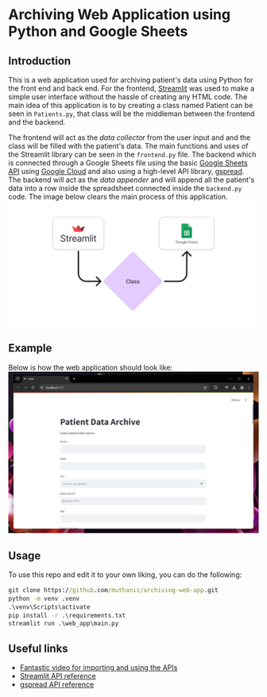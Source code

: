 # Archiving Web Application using Python and Google Sheets

## Introduction

This is a web application used for archiving patient's data using Python for the front end and back end. For the frontend, [Streamlit](https://streamlit.io/) was used to make a simple user interface without the hassle of creating any HTML code. The main idea of this application is to by creating a class named Patient can be seen in ``Patients.py``, that class will be the middleman between the frontend and the backend.

The frontend will act as the *data collector* from the user input and and the class will be filled with the patient's data. The main functions and uses of the Streamlit library can be seen in the ``frontend.py`` file. The backend which is connected through a Google Sheets file using the basic [Google Sheets API](https://developers.google.com/sheets/api/guides/concepts) using [Google Cloud](https://cloud.google.com/) and also using a high-level API library, [gspread](https://github.com/burnash/gspread). The backend will act as the *data appender* and will append all the patient's data into a row inside the spreadsheet connected inside the ``backend.py`` code. The image below clears the main process of this application.
![Idea of the process.](img/process.png)

## Example

Below is how the web application should look like:
![Result of the web application.](img/result.png)

## Usage

To use this repo and edit it to your own liking, you can do the following:

```cmd
git clone https://github.com/muthanii/archiving-web-app.git
python -m venv .venv
.\venv\Scripts\activate
pip install -r .\requirements.txt
streamlit run .\web_app\main.py
```

## Useful links

- [Fantastic video for importing and using the APIs](https://www.youtube.com/watch?v=zCEJurLGFRk&t=355s)
- [Streamlit API reference](https://docs.streamlit.io/)
- [gspread API reference](https://docs.gspread.org/en/v6.0.0/)
